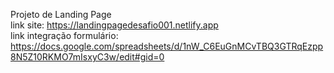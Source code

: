Projeto de Landing Page <br> 
link site: https://landingpagedesafio001.netlify.app <br>
link integração formulário: https://docs.google.com/spreadsheets/d/1nW_C6EuGnMCvTBQ3GTRqEzpp8N5Z10RKMO7mIsxyC3w/edit#gid=0
